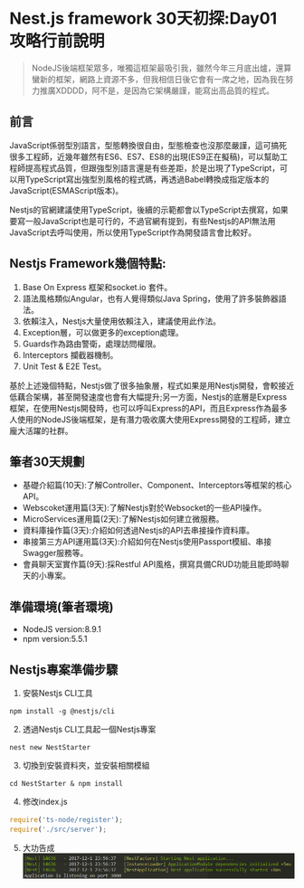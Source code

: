 # Nest.js framework 30天初探:Day01 攻略行前說明

<blockquote>
    NodeJS後端框架眾多，唯獨這框架最吸引我，雖然今年三月底出爐，還算蠻新的框架，網路上資源不多，但我相信日後它會有一席之地，因為我在努力推廣XDDDD，阿不是，是因為它架構嚴謹，能寫出高品質的程式。
</blockquote>

## 前言
JavaScript係弱型別語言，型態轉換很自由，型態檢查也沒那麼嚴謹，這可搞死很多工程師，近幾年雖然有ES6、ES7、ES8的出現(ES9正在擬稿)，可以幫助工程師提高程式品質，但跟強型別語言還是有些差距，於是出現了TypeScript，可以用TypeScript寫出強型別風格的程式碼，再透過Babel轉換成指定版本的JavaScript(ESMAScript版本)。

Nestjs的官網建議使用TypeScript，後續的示範都會以TypeScript去撰寫，如果要寫一般JavaScript也是可行的，不過官網有提到，有些Nestjs的API無法用JavaScript去呼叫使用，所以使用TypeScript作為開發語言會比較好。

## Nestjs Framework幾個特點:
1. Base On Express 框架和socket.io 套件。
2. 語法風格類似Angular，也有人覺得類似Java Spring，使用了許多裝飾器語法。
3. 依賴注入，Nestjs大量使用依賴注入，建議使用此作法。
4. Exception層，可以做更多的exception處理。
5. Guards作為路由警衛，處理訪問權限。
6. Interceptors 攔截器機制。
7. Unit Test & E2E Test。

基於上述幾個特點，Nestjs做了很多抽象層，程式如果是用Nestjs開發，會較接近低藕合架構，甚至開發速度也會有大幅提升;另一方面，Nestjs的底層是Express框架，在使用Nestjs開發時，也可以呼叫Express的API，而且Express作為最多人使用的NodeJS後端框架，是有潛力吸收廣大使用Express開發的工程師，建立龐大活躍的社群。

## 筆者30天規劃
* 基礎介紹篇(10天):了解Controller、Component、Interceptors等框架的核心API。
* Webscoket運用篇(3天):了解Nestjs對於Websocket的一些API操作。
* MicroServices運用篇(2天):了解Nestjs如何建立微服務。
* 資料庫操作篇(3天):介紹如何透過Nestjs的API去串接操作資料庫。
* 串接第三方API運用篇(3天):介紹如何在Nestjs使用Passport模組、串接Swagger服務等。
* 會員聊天室實作篇(9天):採Restful API風格，撰寫具備CRUD功能且能即時聊天的小專案。

## 準備環境(筆者環境)
* NodeJS version:8.9.1
* npm version:5.5.1

## Nestjs專案準備步驟
1. 安裝Nestjs CLI工具
```
npm install -g @nestjs/cli
```
2. 透過Nestjs CLI工具起一個Nestjs專案
```
nest new NestStarter
```
3. 切換到安裝資料夾，並安裝相關模組
```
cd NestStarter & npm install
```
4. 修改index.js
```typescript
require('ts-node/register');
require('./src/server');
```
5. 大功告成
![查看http://localhost:3000/](./ScreenShot/Server-Start.png)
